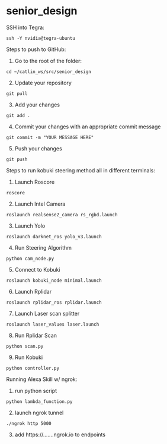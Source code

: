 # senior_design

SSH into Tegra:
  ```
  ssh -Y nvidia@tegra-ubuntu
  ```
  
Steps to push to GitHub:
  1. Go to the root of the folder:
  ```
  cd ~/catlin_ws/src/senior_design
  ```
  2. Update your repository
  ```
  git pull
  ```
  3. Add your changes
  ```
  git add .
  ```
  4. Commit your changes with an appropriate commit message
  ```
  git commit -m "YOUR MESSAGE HERE"
  ```
  5. Push your changes
  ```
  git push
  ```
  
Steps to run kobuki steering method all in different terminals:
  1. Launch Roscore
  ```
  roscore
  ```
  2. Launch Intel Camera
  ```
  roslaunch realsense2_camera rs_rgbd.launch
  ```
  3. Launch Yolo
  ```
  roslaunch darknet_ros yolo_v3.launch
  ```
  4. Run Steering Algorithm
  ```
  python cam_node.py
  ```
  5. Connect to Kobuki 
  ```
  roslaunch kobuki_node minimal.launch
  ```
  6. Launch Rplidar
  ```
  roslaunch rplidar_ros rplidar.launch
  ``` 
  7. Launch Laser scan splitter
  ```
  roslaunch laser_values laser.launch
  ```
  8. Run Rplidar Scan 
  ```
  python scan.py
  ```
  9. Run Kobuki
  ```
  python controller.py
  ````
Running Alexa Skill w/ ngrok:
  1. run python script
  ```
  python lambda_function.py
  ```
  2. launch ngrok tunnel
  ```
  ./ngrok http 5000
  ```
  3. add https://.......ngrok.io to endpoints
